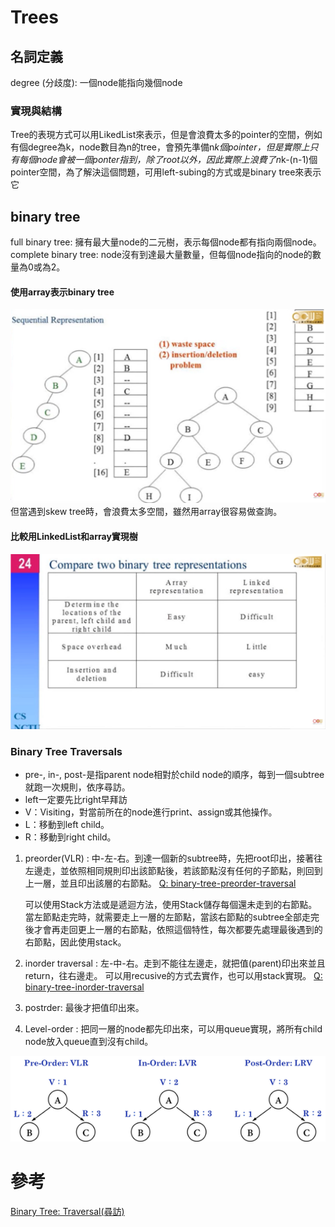 
# Trees 
## 名詞定義
degree (分歧度): 一個node能指向幾個node

### 實現與結構
Tree的表現方式可以用LikedList來表示，但是會浪費太多的pointer的空間，例如有個degree為k，node數目為n的tree，會預先準備n*k個pointer，但是實際上只有每個node會被一個ponter指到，除了root以外，因此實際上浪費了n*k-(n-1)個pointer空間，為了解決這個問題，可用left-subing的方式或是binary tree來表示它

## binary tree
full binary tree: 擁有最大量node的二元樹，表示每個node都有指向兩個node。
complete binary tree: node沒有到達最大量數量，但每個node指向的node的數量為0或為2。

#### 使用array表示binary tree
![Foo](/Tree/picture/binaryTree_array.png)
但當遇到skew tree時，會浪費太多空間，雖然用array很容易做查詢。

#### 比較用LinkedList和array實現樹
![compare](/Tree/picture/comareTwoRepresentation.png)

### Binary Tree Traversals
* pre-, in-, post-是指parent node相對於child node的順序，每到一個subtree就跑一次規則，依序尋訪。
* left一定要先比right早拜訪
* V：Visiting，對當前所在的node進行print、assign或其他操作。
* L：移動到left child。
* R：移動到right child。

1. preorder(VLR) : 中-左-右。到達一個新的subtree時，先把root印出，接著往左邊走，並依照相同規則印出該節點後，若該節點沒有任何的子節點，則回到上一層，並且印出該層的右節點。
   [Q: binary-tree-preorder-traversal](https://leetcode.com/problems/binary-tree-preorder-traversal/)  

   可以使用Stack方法或是遞迴方法，使用Stack儲存每個還未走到的右節點。當左節點走完時，就需要走上一層的左節點，當該右節點的subtree全部走完後才會再走回更上一層的右節點，依照這個特性，每次都要先處理最後遇到的右節點，因此使用stack。

2. inorder traversal : 左-中-右。走到不能往左邊走，就把值(parent)印出來並且return，往右邊走。
可以用recusive的方式去實作，也可以用stack實現。
[Q: binary-tree-inorder-traversal](https://leetcode.com/problems/binary-tree-inorder-traversal/) 

3. postrder: 最後才把值印出來。
4. Level-order : 把同一層的node都先印出來，可以用queue實現，將所有child node放入queue直到沒有child。

![tree traversal](/Tree/picture/tree_traversal.png)

# 參考
[Binary Tree: Traversal(尋訪)](http://alrightchiu.github.io/SecondRound/binary-tree-traversalxun-fang.html#pre)


